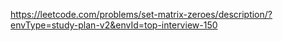 https://leetcode.com/problems/set-matrix-zeroes/description/?envType=study-plan-v2&envId=top-interview-150